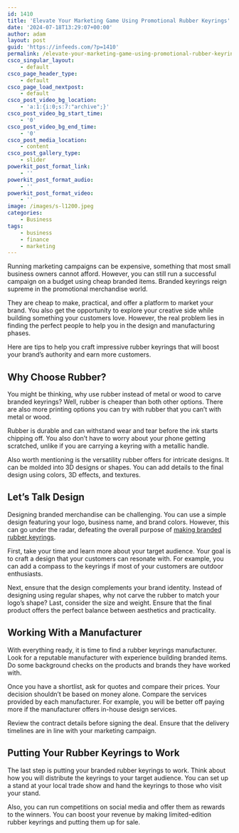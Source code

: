 ```yaml
---
id: 1410
title: 'Elevate Your Marketing Game Using Promotional Rubber Keyrings'
date: '2024-07-18T13:29:07+00:00'
author: adam
layout: post
guid: 'https://infeeds.com/?p=1410'
permalink: /elevate-your-marketing-game-using-promotional-rubber-keyrings/
csco_singular_layout:
    - default
csco_page_header_type:
    - default
csco_page_load_nextpost:
    - default
csco_post_video_bg_location:
    - 'a:1:{i:0;s:7:"archive";}'
csco_post_video_bg_start_time:
    - '0'
csco_post_video_bg_end_time:
    - '0'
csco_post_media_location:
    - content
csco_post_gallery_type:
    - slider
powerkit_post_format_link:
    - ''
powerkit_post_format_audio:
    - ''
powerkit_post_format_video:
    - ''
image: /images/s-l1200.jpeg
categories:
    - Business
tags:
    - business
    - finance
    - marketing
---
```


Running marketing campaigns can be expensive, something that most small business owners cannot afford. However, you can still run a successful campaign on a budget using cheap branded items. Branded keyrings reign supreme in the promotional merchandise world.

They are cheap to make, practical, and offer a platform to market your brand. You also get the opportunity to explore your creative side while building something your customers love. However, the real problem lies in finding the perfect people to help you in the design and manufacturing phases.

Here are tips to help you craft impressive rubber keyrings that will boost your brand’s authority and earn more customers.

## Why Choose Rubber?

You might be thinking, why use rubber instead of metal or wood to carve branded keyrings? Well, rubber is cheaper than both other options. There are also more printing options you can try with rubber that you can’t with metal or wood.

Rubber is durable and can withstand wear and tear before the ink starts chipping off. You also don’t have to worry about your phone getting scratched, unlike if you are carrying a keyring with a metallic handle.

Also worth mentioning is the versatility rubber offers for intricate designs. It can be molded into 3D designs or shapes. You can add details to the final design using colors, 3D effects, and textures.

## Let’s Talk Design

Designing branded merchandise can be challenging. You can use a simple design featuring your logo, business name, and brand colors. However, this can go under the radar, defeating the overall purpose of [making branded rubber keyrings](https://rocketbadge.co.uk/keyrings/rubber-keyrings/).

First, take your time and learn more about your target audience. Your goal is to craft a design that your customers can resonate with. For example, you can add a compass to the keyrings if most of your customers are outdoor enthusiasts.

Next, ensure that the design complements your brand identity. Instead of designing using regular shapes, why not carve the rubber to match your logo’s shape? Last, consider the size and weight. Ensure that the final product offers the perfect balance between aesthetics and practicality.

## Working With a Manufacturer

With everything ready, it is time to find a rubber keyrings manufacturer. Look for a reputable manufacturer with experience building branded items. Do some background checks on the products and brands they have worked with.

Once you have a shortlist, ask for quotes and compare their prices. Your decision shouldn’t be based on money alone. Compare the services provided by each manufacturer. For example, you will be better off paying more if the manufacturer offers in-house design services.

Review the contract details before signing the deal. Ensure that the delivery timelines are in line with your marketing campaign.

## Putting Your Rubber Keyrings to Work

The last step is putting your branded rubber keyrings to work. Think about how you will distribute the keyrings to your target audience. You can set up a stand at your local trade show and hand the keyrings to those who visit your stand.

Also, you can run competitions on social media and offer them as rewards to the winners. You can boost your revenue by making limited-edition rubber keyrings and putting them up for sale.
